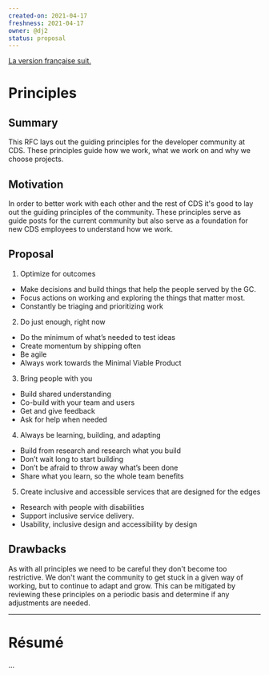 ```yaml
---
created-on: 2021-04-17
freshness: 2021-04-17
owner: @dj2
status: proposal
---
```


[La version française suit.](#résumé)

# Principles

## Summary
This RFC lays out the guiding principles for the developer community at CDS.
These principles guide how we work, what we work on and why we choose projects.


## Motivation
In order to better work with each other and the rest of CDS it's good to lay out
the guiding principles of the community. These principles serve as guide posts
for the current community but also serve as a foundation for new CDS employees
to understand how we work.


## Proposal
1. Optimize for outcomes
  - Make decisions and build things that help the people served by the GC.
  - Focus actions on working and exploring the things that matter most.
  - Constantly be triaging and prioritizing work
2. Do just enough, right now
  - Do the minimum of what’s needed to test ideas
  - Create momentum by shipping often
  - Be agile
  - Always work towards the Minimal Viable Product
3. Bring people with you
  - Build shared understanding
  - Co-build with your team and users
  - Get and give feedback
  - Ask for help when needed
4. Always be learning, building, and adapting
  - Build from research and research what you build
  - Don’t wait long to start building
  - Don’t be afraid to throw away what’s been done
  - Share what you learn, so the whole team benefits
5. Create inclusive and accessible services that are designed for the edges
  - Research with people with disabilities
  - Support inclusive service delivery.
  - Usability, inclusive design and accessibility by design


## Drawbacks
As with all principles we need to be careful they don't become too restrictive.
We don't want the community to get stuck in a given way of working, but to
continue to adapt and grow. This can be mitigated by reviewing these principles
on a periodic basis and determine if any adjustments are needed.


---

# Résumé

...